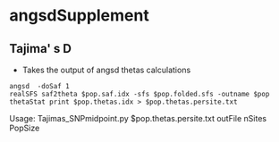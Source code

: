 # angsdSupplement


## Tajima' s D 

- Takes the output of angsd thetas calculations 
```
angsd  -doSaf 1 
realSFS saf2theta $pop.saf.idx -sfs $pop.folded.sfs -outname $pop
thetaStat print $pop.thetas.idx > $pop.thetas.persite.txt
```

Usage: Tajimas_SNPmidpoint.py $pop.thetas.persite.txt outFile nSites PopSize
